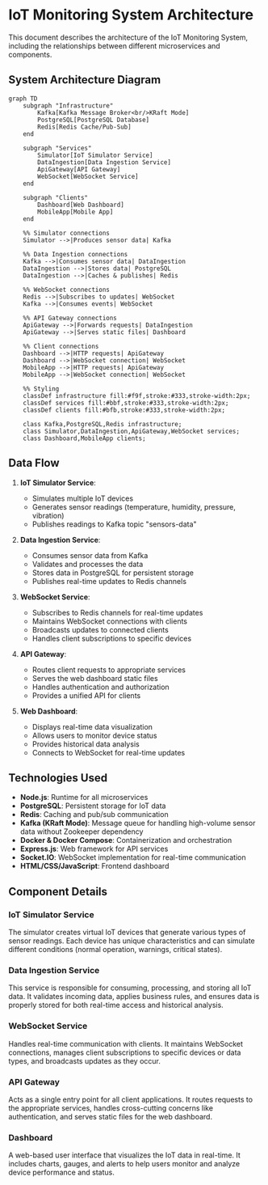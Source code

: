 # IoT Monitoring System Architecture

This document describes the architecture of the IoT Monitoring System, including the relationships between different microservices and components.

## System Architecture Diagram

```mermaid
graph TD
    subgraph "Infrastructure"
        Kafka[Kafka Message Broker<br/>KRaft Mode]
        PostgreSQL[PostgreSQL Database]
        Redis[Redis Cache/Pub-Sub]
    end
    
    subgraph "Services"
        Simulator[IoT Simulator Service]
        DataIngestion[Data Ingestion Service]
        ApiGateway[API Gateway]
        WebSocket[WebSocket Service]
    end
    
    subgraph "Clients"
        Dashboard[Web Dashboard]
        MobileApp[Mobile App]
    end
    
    %% Simulator connections
    Simulator -->|Produces sensor data| Kafka
    
    %% Data Ingestion connections
    Kafka -->|Consumes sensor data| DataIngestion
    DataIngestion -->|Stores data| PostgreSQL
    DataIngestion -->|Caches & publishes| Redis
    
    %% WebSocket connections
    Redis -->|Subscribes to updates| WebSocket
    Kafka -->|Consumes events| WebSocket
    
    %% API Gateway connections
    ApiGateway -->|Forwards requests| DataIngestion
    ApiGateway -->|Serves static files| Dashboard
    
    %% Client connections
    Dashboard -->|HTTP requests| ApiGateway
    Dashboard -->|WebSocket connection| WebSocket
    MobileApp -->|HTTP requests| ApiGateway
    MobileApp -->|WebSocket connection| WebSocket
    
    %% Styling
    classDef infrastructure fill:#f9f,stroke:#333,stroke-width:2px;
    classDef services fill:#bbf,stroke:#333,stroke-width:2px;
    classDef clients fill:#bfb,stroke:#333,stroke-width:2px;
    
    class Kafka,PostgreSQL,Redis infrastructure;
    class Simulator,DataIngestion,ApiGateway,WebSocket services;
    class Dashboard,MobileApp clients;
```

## Data Flow

1. **IoT Simulator Service**:
   - Simulates multiple IoT devices
   - Generates sensor readings (temperature, humidity, pressure, vibration)
   - Publishes readings to Kafka topic "sensors-data"

2. **Data Ingestion Service**:
   - Consumes sensor data from Kafka
   - Validates and processes the data
   - Stores data in PostgreSQL for persistent storage
   - Publishes real-time updates to Redis channels

3. **WebSocket Service**:
   - Subscribes to Redis channels for real-time updates
   - Maintains WebSocket connections with clients
   - Broadcasts updates to connected clients
   - Handles client subscriptions to specific devices

4. **API Gateway**:
   - Routes client requests to appropriate services
   - Serves the web dashboard static files
   - Handles authentication and authorization
   - Provides a unified API for clients

5. **Web Dashboard**:
   - Displays real-time data visualization
   - Allows users to monitor device status
   - Provides historical data analysis
   - Connects to WebSocket for real-time updates

## Technologies Used

- **Node.js**: Runtime for all microservices
- **PostgreSQL**: Persistent storage for IoT data
- **Redis**: Caching and pub/sub communication
- **Kafka (KRaft Mode)**: Message queue for handling high-volume sensor data without Zookeeper dependency
- **Docker & Docker Compose**: Containerization and orchestration
- **Express.js**: Web framework for API services
- **Socket.IO**: WebSocket implementation for real-time communication
- **HTML/CSS/JavaScript**: Frontend dashboard

## Component Details

### IoT Simulator Service

The simulator creates virtual IoT devices that generate various types of sensor readings. Each device has unique characteristics and can simulate different conditions (normal operation, warnings, critical states).

### Data Ingestion Service

This service is responsible for consuming, processing, and storing all IoT data. It validates incoming data, applies business rules, and ensures data is properly stored for both real-time access and historical analysis.

### WebSocket Service

Handles real-time communication with clients. It maintains WebSocket connections, manages client subscriptions to specific devices or data types, and broadcasts updates as they occur.

### API Gateway

Acts as a single entry point for all client applications. It routes requests to the appropriate services, handles cross-cutting concerns like authentication, and serves static files for the web dashboard.

### Dashboard

A web-based user interface that visualizes the IoT data in real-time. It includes charts, gauges, and alerts to help users monitor and analyze device performance and status.
